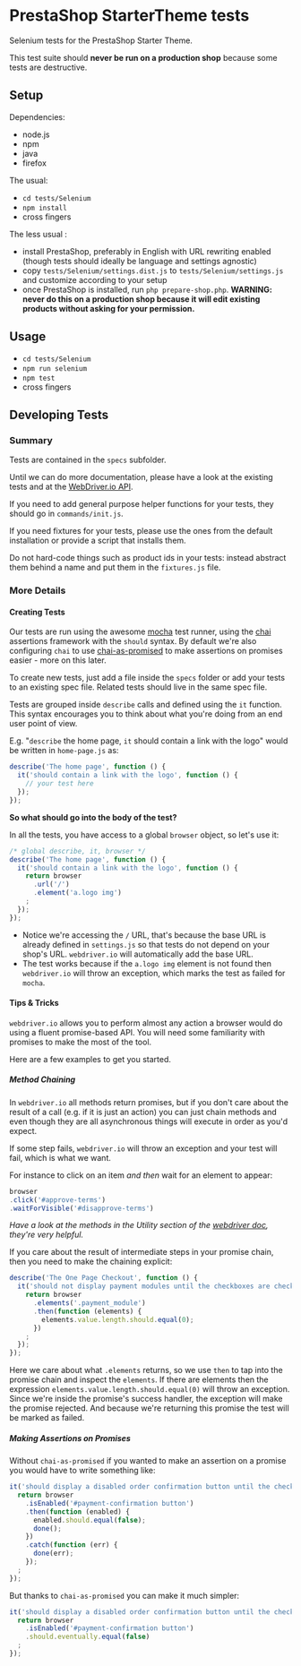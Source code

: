 # PrestaShop StarterTheme tests

Selenium tests for the PrestaShop Starter Theme.

This test suite should **never be run on a production shop** because some tests are destructive.

## Setup

Dependencies:

- node.js
- npm
- java
- firefox

The usual:

- `cd tests/Selenium`
- `npm install`
- cross fingers

The less usual :

- install PrestaShop, preferably in English  with URL rewriting enabled (though tests should ideally be language and settings agnostic)
- copy `tests/Selenium/settings.dist.js` to `tests/Selenium/settings.js` and customize according to your setup
- once PrestaShop is installed, run `php prepare-shop.php`. **WARNING: never do this on a production shop because it will edit existing products without asking for your permission.**

## Usage

- `cd tests/Selenium`
- `npm run selenium`
- `npm test`
- cross fingers

## Developing Tests

### Summary

Tests are contained in the `specs` subfolder.

Until we can do more documentation, please have a look at the existing tests and at the [WebDriver.io API](http://webdriver.io/api.html).

If you need to add general purpose helper functions for your tests, they should go in `commands/init.js`.

If you need fixtures for your tests, please use the ones from the default installation or provide a script that installs them.

Do not hard-code things such as product ids in your tests: instead abstract them behind a name and put them in the `fixtures.js` file.

### More Details

#### Creating Tests

Our tests are run using the awesome [mocha](https://mochajs.org/) test runner, using the [chai](http://chaijs.com/) assertions framework with the `should` syntax. By default we're also configuring `chai` to use [chai-as-promised](https://github.com/domenic/chai-as-promised/) to make assertions on promises easier - more on this later.

To create new tests, just add a file inside the `specs` folder or add your tests to an existing spec file.
Related tests should live in the same spec file.

Tests are grouped inside `describe` calls and defined using the `it` function. This syntax encourages you to think about what you're doing from an end user point of view.

E.g. "`describe` the home page, `it` should contain a link with the logo" would be written in `home-page.js` as:

```javascript
describe('The home page', function () {
  it('should contain a link with the logo', function () {
    // your test here
  });
});
```

**So what should go into the body of the test?**

In all the tests, you have access to a global `browser` object, so let's use it:

```javascript
/* global describe, it, browser */
describe('The home page', function () {
  it('should contain a link with the logo', function () {
    return browser
      .url('/')
      .element('a.logo img')
    ;
  });
});
```

- Notice we're accessing the `/` URL, that's because the base URL is already defined in `settings.js` so that tests do not depend on your shop's URL. `webdriver.io` will automatically add the base URL.
- The test works because if the `a.logo img` element is not found then `webdriver.io` will throw an exception, which marks the test as failed for `mocha`.

#### Tips & Tricks

`webdriver.io` allows you to perform almost any action a browser would do using a fluent promise-based API.
You will need some familiarity with promises to make the most of the tool.

Here are a few examples to get you started.

##### Method Chaining

In `webdriver.io` all methods return promises, but if you don't care about the result of a call (e.g. if it is just an action) you can just chain methods and even though they are all asynchronous things will execute in order as you'd expect.

If some step fails, `webdriver.io` will throw an exception and your test will fail, which is what we want.

For instance to click on an item *and then* wait for an element to appear:

```javascript
browser
.click('#approve-terms')
.waitForVisible('#disapprove-terms')
```

*Have a look at the methods in the Utility section of the [webdriver doc](http://webdriver.io/api/utility/waitForExist.html), they're very helpful.*

If you care about the result of intermediate steps in your promise chain, then you need to make the chaining explicit:

```javascript
describe('The One Page Checkout', function () {
  it('should not display payment modules until the checkboxes are checked', function () {
    return browser
      .elements('.payment_module')
      .then(function (elements) {
        elements.value.length.should.equal(0);
      })
    ;
  });
});
```

Here we care about what `.elements` returns, so we use `then` to tap into the promise chain and inspect the `elements`.
If there are elements then the expression `elements.value.length.should.equal(0)` will throw an exception.
Since we're inside the promise's success handler, the exception will make the promise rejected.
And because we're returning this promise the test will be marked as failed.

##### Making Assertions on Promises

Without `chai-as-promised` if you wanted to make an assertion on a promise you would have to write something like:

```javascript
it('should display a disabled order confirmation button until the checkboxes are checked', function (done) {
  return browser
    .isEnabled('#payment-confirmation button')
    .then(function (enabled) {
      enabled.should.equal(false);
      done();
    })
    .catch(function (err) {
      done(err);
    });
  ;
});
```

But thanks to `chai-as-promised` you can make it much simpler:

```javascript
it('should display a disabled order confirmation button until the checkboxes are checked', function () {
  return browser
    .isEnabled('#payment-confirmation button')
    .should.eventually.equal(false)
  ;
});
```
